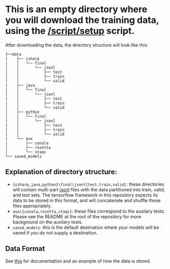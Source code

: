 # This is an empty directory where you will download the training data, using the [/script/setup](/script/setup) script.

After downloading the data, the directory structure will look like this:

```
├──data
|    ├── csharp
|    │   └── final
|    │       └── jsonl
|    │           ├── test
|    │           ├── train
|    │           └── valid
|    ├── java
|    │   └── final
|    │       └── jsonl
|    │           ├── test
|    │           ├── train
|    │           └── valid
|    ├── python
|    │   └── final
|    │       └── jsonl
|    │           ├── test
|    │           ├── train
|    │           └── valid
|    └── aux
|        ├── conala
|        ├── rosetta
|        └── staqc
└── saved_models
```

## Explanation of directory structure:

- `{csharp,java,python}\final\jsonl{test,train,valid}`:  these directories will contain multi-part [jsonl](http://jsonlines.org/) files with the data partitioned into train, valid, and test sets.  The tensorflow framework in this repository expects its data to be stored in this format, and will concatenate and shuffle these files appropriately.
- `aux\{conala,rosetta,staqc}`: these files correspond to the auxilary tests.  Please see the README at the root of the repository for more background on the auxilary tests.
- `saved_models`: this is the default destination where your models will be saved if you do not supply a destination.

## Data Format

See [this](docs/DATA_FORMAT.md) for documentation and an example of how the data is stored.
